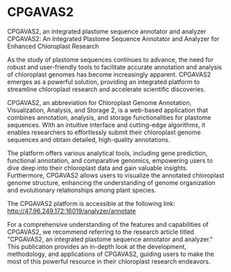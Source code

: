 # CPGAVAS2
CPGAVAS2, an integrated plastome sequence annotator and analyzer
CPGAVAS2: An Integrated Plastome Sequence Annotator and Analyzer for Enhanced Chloroplast Research

As the study of plastome sequences continues to advance, the need for robust and user-friendly tools to facilitate accurate annotation and analysis of chloroplast genomes has become increasingly apparent. CPGAVAS2 emerges as a powerful solution, providing an integrated platform to streamline chloroplast research and accelerate scientific discoveries.

CPGAVAS2, an abbreviation for Chloroplast Genome Annotation, Visualization, Analysis, and Storage 2, is a web-based application that combines annotation, analysis, and storage functionalities for plastome sequences. With an intuitive interface and cutting-edge algorithms, it enables researchers to effortlessly submit their chloroplast genome sequences and obtain detailed, high-quality annotations.

The platform offers various analytical tools, including gene prediction, functional annotation, and comparative genomics, empowering users to dive deep into their chloroplast data and gain valuable insights. Furthermore, CPGAVAS2 allows users to visualize the annotated chloroplast genome structure, enhancing the understanding of genome organization and evolutionary relationships among plant species.

The CPGAVAS2 platform is accessible at the following link: http://47.96.249.172:16019/analyzer/annotate

For a comprehensive understanding of the features and capabilities of CPGAVAS2, we recommend referring to the research article titled "CPGAVAS2, an integrated plastome sequence annotator and analyzer." This publication provides an in-depth look at the development, methodology, and applications of CPGAVAS2, guiding users to make the most of this powerful resource in their chloroplast research endeavors.
